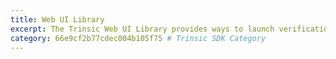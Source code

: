 ```yaml
---
title: Web UI Library
excerpt: The Trinsic Web UI Library provides ways to launch verification sessions directly from your web frontend in the browser.
category: 66e9cf2b77cdec004b105f75 # Trinsic SDK Category
---
```

